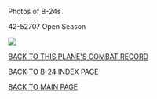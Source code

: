 
Photos of B-24s






 




42-52707 Open Season  

![](42-52707.jpg)  
  

[BACK TO THIS PLANE'S COMBAT RECORD](ValorToVictory/b24s/42-52707.md)  

[BACK TO B-24 INDEX PAGE](ValorToVictory/000b24s.md)  

[BACK TO MAIN PAGE](ValorToVictory/index.html)


